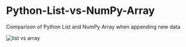 # Python-List-vs-NumPy-Array
Comparison of Python List and NumPy Array when appending new data

![list vs  array](https://user-images.githubusercontent.com/67103746/113916208-65bca200-97e8-11eb-9cce-51b814f5846e.png)
